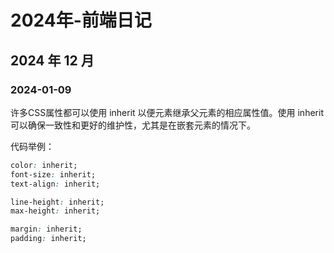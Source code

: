 # 2024年-前端日记
## 2024 年 12 月

### 2024-01-09

许多CSS属性都可以使用 inherit 以便元素继承父元素的相应属性值。使用 inherit 可以确保一致性和更好的维护性，尤其是在嵌套元素的情况下。

代码举例：

```css
color: inherit;
font-size: inherit;
text-align: inherit;

line-height: inherit;
max-height: inherit;

margin: inherit;
padding: inherit;
```



